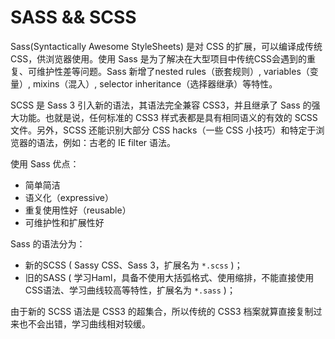 # SASS && SCSS

Sass(Syntactically Awesome StyleSheets) 是对 CSS 的扩展，可以编译成传统CSS，供浏览器使用。使用 Sass 是为了解决在大型项目中传统CSS会遇到的重复、可维护性差等问题。Sass 新增了nested rules（嵌套规则）, variables（变量）, mixins（混入）, selector inheritance（选择器继承）等特性。

SCSS 是 Sass 3 引入新的语法，其语法完全兼容 CSS3，并且继承了 Sass 的强大功能。也就是说，任何标准的 CSS3 样式表都是具有相同语义的有效的 SCSS 文件。另外，SCSS 还能识别大部分 CSS hacks（一些 CSS 小技巧）和特定于浏览器的语法，例如：古老的 IE filter 语法。

使用 Sass 优点：

* 简单简洁
* 语义化（expressive）
* 重复使用性好（reusable）
* 可维护性和扩展性好

Sass 的语法分为：

* 新的SCSS  ( Sassy CSS、Sass 3，扩展名为 `*.scss` )；
* 旧的SASS  ( 学习Haml，具备不使用大括弧格式、使用缩排，不能直接使用CSS语法、学习曲线较高等特性，扩展名为 `*.sass` )；

由于新的 SCSS 语法是 CSS3 的超集合，所以传统的 CSS3 档案就算直接复制过来也不会出错，学习曲线相对较缓。